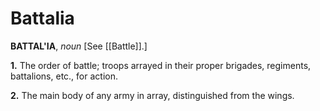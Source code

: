 # Battalia

**BATTAL'IA**, _noun_ \[See [[Battle]].\]

**1.** The order of battle; troops arrayed in their proper brigades, regiments, battalions, etc., for action.

**2.** The main body of any army in array, distinguished from the wings.
